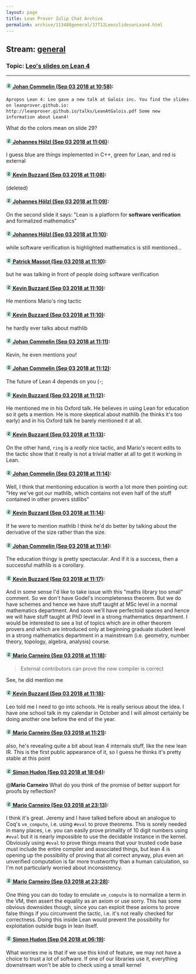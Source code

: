 ```yaml
---
layout: page
title: Lean Prover Zulip Chat Archive 
permalink: archive/113488general/37712LeosslidesonLean4.html
---
```


## Stream: [general](index.html)
### Topic: [Leo's slides on Lean 4](37712LeosslidesonLean4.html)

---

#### [![Click to go to Zulip](../../assets/img/zulip2.png) Johan Commelin (Sep 03 2018 at 10:58)](https://leanprover.zulipchat.com/#narrow/stream/113488-general/topic/Leo%27s%20slides%20on%20Lean%204/near/133248994):
```quote
Apropos Lean 4: Leo gave a new talk at Galois inc. You find the slides on leanprover.github.io: http://leanprover.github.io/talks/LeanAtGalois.pdf Some new information about Lean4!
```
What do the colors mean on slide 29?

#### [![Click to go to Zulip](../../assets/img/zulip2.png) Johannes Hölzl (Sep 03 2018 at 11:06)](https://leanprover.zulipchat.com/#narrow/stream/113488-general/topic/Leo%27s%20slides%20on%20Lean%204/near/133249362):
I guess blue are things implemented in C++, green for Lean, and red is external

#### [![Click to go to Zulip](../../assets/img/zulip2.png) Kevin Buzzard (Sep 03 2018 at 11:08)](https://leanprover.zulipchat.com/#narrow/stream/113488-general/topic/Leo%27s%20slides%20on%20Lean%204/near/133249440):
(deleted)

#### [![Click to go to Zulip](../../assets/img/zulip2.png) Johannes Hölzl (Sep 03 2018 at 11:09)](https://leanprover.zulipchat.com/#narrow/stream/113488-general/topic/Leo%27s%20slides%20on%20Lean%204/near/133249459):
On the second slide it says: "Lean is a platform for **software verification** and formalized mathematics"

#### [![Click to go to Zulip](../../assets/img/zulip2.png) Johannes Hölzl (Sep 03 2018 at 11:10)](https://leanprover.zulipchat.com/#narrow/stream/113488-general/topic/Leo%27s%20slides%20on%20Lean%204/near/133249482):
while software verification is highlighted mathematics is still mentioned...

#### [![Click to go to Zulip](../../assets/img/zulip2.png) Patrick Massot (Sep 03 2018 at 11:10)](https://leanprover.zulipchat.com/#narrow/stream/113488-general/topic/Leo%27s%20slides%20on%20Lean%204/near/133249514):
but he was talking in front of people doing software verification

#### [![Click to go to Zulip](../../assets/img/zulip2.png) Kevin Buzzard (Sep 03 2018 at 11:10)](https://leanprover.zulipchat.com/#narrow/stream/113488-general/topic/Leo%27s%20slides%20on%20Lean%204/near/133249518):
He mentions Mario's ring tactic

#### [![Click to go to Zulip](../../assets/img/zulip2.png) Kevin Buzzard (Sep 03 2018 at 11:10)](https://leanprover.zulipchat.com/#narrow/stream/113488-general/topic/Leo%27s%20slides%20on%20Lean%204/near/133249521):
he hardly ever talks about mathlib

#### [![Click to go to Zulip](../../assets/img/zulip2.png) Johan Commelin (Sep 03 2018 at 11:11)](https://leanprover.zulipchat.com/#narrow/stream/113488-general/topic/Leo%27s%20slides%20on%20Lean%204/near/133249541):
Kevin, he even mentions *you*!

#### [![Click to go to Zulip](../../assets/img/zulip2.png) Johan Commelin (Sep 03 2018 at 11:12)](https://leanprover.zulipchat.com/#narrow/stream/113488-general/topic/Leo%27s%20slides%20on%20Lean%204/near/133249594):
The future of Lean 4 depends on you (-;

#### [![Click to go to Zulip](../../assets/img/zulip2.png) Kevin Buzzard (Sep 03 2018 at 11:12)](https://leanprover.zulipchat.com/#narrow/stream/113488-general/topic/Leo%27s%20slides%20on%20Lean%204/near/133249598):
He mentioned me in his Oxford talk. He believes in using Lean for education so it gets a mention. He is more skeptical about mathlib (he thinks it's too early) and in his Oxford talk he barely mentioned it at all.

#### [![Click to go to Zulip](../../assets/img/zulip2.png) Kevin Buzzard (Sep 03 2018 at 11:13)](https://leanprover.zulipchat.com/#narrow/stream/113488-general/topic/Leo%27s%20slides%20on%20Lean%204/near/133249625):
On the other hand, `ring` is a *really* nice tactic, and Mario's recent edits to the tactic show that it really is not a trivial matter at all to get it working in Lean.

#### [![Click to go to Zulip](../../assets/img/zulip2.png) Johan Commelin (Sep 03 2018 at 11:14)](https://leanprover.zulipchat.com/#narrow/stream/113488-general/topic/Leo%27s%20slides%20on%20Lean%204/near/133249629):
Well, I think that mentioning education is worth a lot more then pointing out: "Hey we've got our mathlib, which contains not even half of the stuff contained in other provers stdlibs"

#### [![Click to go to Zulip](../../assets/img/zulip2.png) Kevin Buzzard (Sep 03 2018 at 11:14)](https://leanprover.zulipchat.com/#narrow/stream/113488-general/topic/Leo%27s%20slides%20on%20Lean%204/near/133249698):
If he were to mention mathlib I think he'd do better by talking about the derivative of the size rather than the size.

#### [![Click to go to Zulip](../../assets/img/zulip2.png) Johan Commelin (Sep 03 2018 at 11:14)](https://leanprover.zulipchat.com/#narrow/stream/113488-general/topic/Leo%27s%20slides%20on%20Lean%204/near/133249700):
The education thingy is pretty spectacular. And if it is a success, then a successful mathlib is a corollary.

#### [![Click to go to Zulip](../../assets/img/zulip2.png) Kevin Buzzard (Sep 03 2018 at 11:17)](https://leanprover.zulipchat.com/#narrow/stream/113488-general/topic/Leo%27s%20slides%20on%20Lean%204/near/133249796):
And in some sense I'd like to take issue with this "maths library too small" comment. So we don't have Godel's incompleteness theorem. But we do have schemes and hence we have stuff taught at MSc level in a normal mathematics department. And soon we'll have perfectoid spaces and hence we will have stuff taught at PhD level in a strong mathematics department. I would be interested to see a list of topics which are in other theorem provers and which are introduced only at beginning graduate student level in a strong mathematics department in a mainstream (i.e. geometry, number theory, topology, algebra, analysis) course.

#### [![Click to go to Zulip](../../assets/img/zulip2.png) Mario Carneiro (Sep 03 2018 at 11:18)](https://leanprover.zulipchat.com/#narrow/stream/113488-general/topic/Leo%27s%20slides%20on%20Lean%204/near/133249850):
> External contributors can prove the new compiler is correct

See, he did mention me

#### [![Click to go to Zulip](../../assets/img/zulip2.png) Kevin Buzzard (Sep 03 2018 at 11:18)](https://leanprover.zulipchat.com/#narrow/stream/113488-general/topic/Leo%27s%20slides%20on%20Lean%204/near/133249853):
Leo told me I need to go into schools. He is really serious about the idea. I have one school talk in my calendar in October and I will almost certainly be doing another one before the end of the year.

#### [![Click to go to Zulip](../../assets/img/zulip2.png) Mario Carneiro (Sep 03 2018 at 11:21)](https://leanprover.zulipchat.com/#narrow/stream/113488-general/topic/Leo%27s%20slides%20on%20Lean%204/near/133249967):
also, he's revealing quite a bit about lean 4 internals stuff, like the new lean IR. This is the first public appearance of it, so I guess he thinks it's pretty stable at this point

#### [![Click to go to Zulip](../../assets/img/zulip2.png) Simon Hudon (Sep 03 2018 at 18:04)](https://leanprover.zulipchat.com/#narrow/stream/113488-general/topic/Leo%27s%20slides%20on%20Lean%204/near/133267963):
@**Mario Carneiro** What do you think of the promise of better support for proofs by reflection?

#### [![Click to go to Zulip](../../assets/img/zulip2.png) Mario Carneiro (Sep 03 2018 at 23:13)](https://leanprover.zulipchat.com/#narrow/stream/113488-general/topic/Leo%27s%20slides%20on%20Lean%204/near/133278854):
I think it's great. Jeremy and I have talked before about an analogue to Coq's `vm_compute`, i.e. using `#eval` to prove theorems. This is sorely needed in many places, i.e. you can easily prove primality of 10 digit numbers using `#eval` but it is nearly impossible to use the decidable instance in the kernel. Obviously using `#eval` to prove things means that your trusted code base must include the entire compiler and associated things, but lean 4 is opening up the possibility of proving that all correct anyway, plus even an unverified computation is far more trustworthy than a human calculation, so I'm not particularly worried about inconsistency.

#### [![Click to go to Zulip](../../assets/img/zulip2.png) Mario Carneiro (Sep 03 2018 at 23:28)](https://leanprover.zulipchat.com/#narrow/stream/113488-general/topic/Leo%27s%20slides%20on%20Lean%204/near/133279277):
One thing you can do today to emulate `vm_compute` is to normalize a term in the VM, then assert the equality as an axiom or use sorry. This has some obvious downsides though, since you can exploit these axioms to prove false things if you circumvent the tactic, i.e. it's not really checked for correctness. Doing this inside Lean would prevent the possibility for exploitation outside bugs in lean itself.

#### [![Click to go to Zulip](../../assets/img/zulip2.png) Simon Hudon (Sep 04 2018 at 06:19)](https://leanprover.zulipchat.com/#narrow/stream/113488-general/topic/Leo%27s%20slides%20on%20Lean%204/near/133290558):
What worries me is that if we use this kind of feature, we may not have a choice to trust a lot of software. If one of our libraries use it, everything downstream won't be able to check using a small kernel

